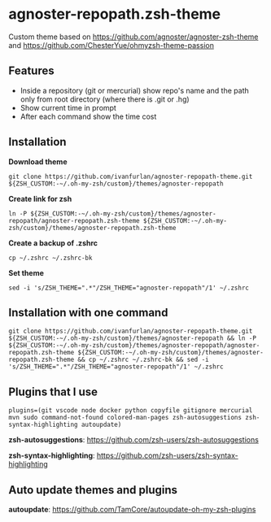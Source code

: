 # agnoster-repopath.zsh-theme
Custom theme based on https://github.com/agnoster/agnoster-zsh-theme and https://github.com/ChesterYue/ohmyzsh-theme-passion

## Features
- Inside a repository (git or mercurial) show repo's name and the path only from root directory (where there is .git or .hg)
- Show current time in prompt
- After each command show the time cost

## Installation 
**Download theme**
```shell
git clone https://github.com/ivanfurlan/agnoster-repopath-theme.git ${ZSH_CUSTOM:-~/.oh-my-zsh/custom}/themes/agnoster-repopath
```

**Create link for zsh**
```shell
ln -P ${ZSH_CUSTOM:-~/.oh-my-zsh/custom}/themes/agnoster-repopath/agnoster-repopath.zsh-theme ${ZSH_CUSTOM:-~/.oh-my-zsh/custom}/themes/agnoster-repopath.zsh-theme
```

**Create a backup of .zshrc**
```shell
cp ~/.zshrc ~/.zshrc-bk
```

**Set theme**
```shell
sed -i 's/ZSH_THEME=".*"/ZSH_THEME="agnoster-repopath"/1' ~/.zshrc
```

## Installation with one command
```shell
git clone https://github.com/ivanfurlan/agnoster-repopath-theme.git ${ZSH_CUSTOM:-~/.oh-my-zsh/custom}/themes/agnoster-repopath && ln -P ${ZSH_CUSTOM:-~/.oh-my-zsh/custom}/themes/agnoster-repopath/agnoster-repopath.zsh-theme ${ZSH_CUSTOM:-~/.oh-my-zsh/custom}/themes/agnoster-repopath.zsh-theme && cp ~/.zshrc ~/.zshrc-bk && sed -i 's/ZSH_THEME=".*"/ZSH_THEME="agnoster-repopath"/1' ~/.zshrc
```
## Plugins that I use
```
plugins=(git vscode node docker python copyfile gitignore mercurial mvn sudo command-not-found colored-man-pages zsh-autosuggestions zsh-syntax-highlighting autoupdate)
```

**zsh-autosuggestions**: https://github.com/zsh-users/zsh-autosuggestions

**zsh-syntax-highlighting**: https://github.com/zsh-users/zsh-syntax-highlighting

## Auto update themes and plugins
**autoupdate**: https://github.com/TamCore/autoupdate-oh-my-zsh-plugins
